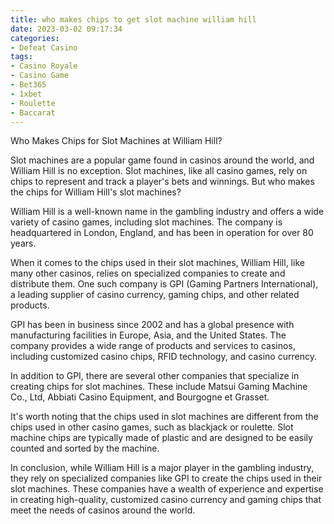 ```yaml
---
title: who makes chips to get slot machine william hill
date: 2023-03-02 09:17:34
categories:
- Defeat Casino
tags:
- Casino Royale
- Casino Game
- Bet365
- 1xbet
- Roulette
- Baccarat
---
```

Who Makes Chips for Slot Machines at William Hill?

Slot machines are a popular game found in casinos around the world, and William Hill is no exception. Slot machines, like all casino games, rely on chips to represent and track a player's bets and winnings. But who makes the chips for William Hill's slot machines? 

William Hill is a well-known name in the gambling industry and offers a wide variety of casino games, including slot machines. The company is headquartered in London, England, and has been in operation for over 80 years. 

When it comes to the chips used in their slot machines, William Hill, like many other casinos, relies on specialized companies to create and distribute them. One such company is GPI (Gaming Partners International), a leading supplier of casino currency, gaming chips, and other related products.

GPI has been in business since 2002 and has a global presence with manufacturing facilities in Europe, Asia, and the United States. The company provides a wide range of products and services to casinos, including customized casino chips, RFID technology, and casino currency.

In addition to GPI, there are several other companies that specialize in creating chips for slot machines. These include Matsui Gaming Machine Co., Ltd, Abbiati Casino Equipment, and Bourgogne et Grasset. 

It's worth noting that the chips used in slot machines are different from the chips used in other casino games, such as blackjack or roulette. Slot machine chips are typically made of plastic and are designed to be easily counted and sorted by the machine.

In conclusion, while William Hill is a major player in the gambling industry, they rely on specialized companies like GPI to create the chips used in their slot machines. These companies have a wealth of experience and expertise in creating high-quality, customized casino currency and gaming chips that meet the needs of casinos around the world.